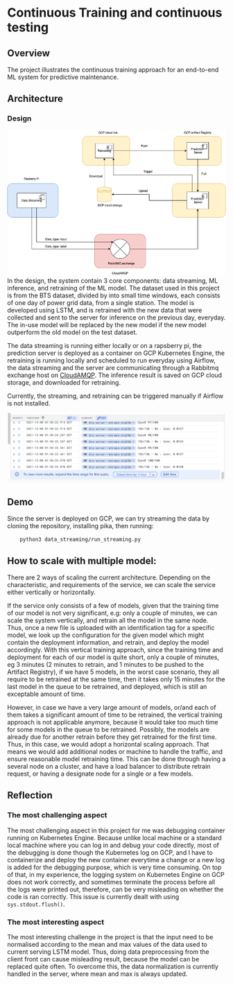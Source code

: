 # Continuous Training and continuous testing
## Overview
The project illustrates the continuous training approach for an end-to-end ML system for predictive maintenance. 



## Architecture
### Design

![The original design](./figures/Original_design.drawio.png)
In the design, the system contain 3 core components: data streaming, ML inference, and retraining of the ML model. The dataset used in this project is from the BTS dataset, divided by into small time windows, each consists of one day of power grid data, from a single station. The model is developed using LSTM, and is retrained with the new data that were collected and sent to the server for inference on the previous day, everyday. The in-use model will be replaced by the new model if the new model outperform the old model on the test dataset.

The data streaming is running either locally or on a rapsberry pi, the prediction server is deployed as a container on GCP Kubernetes Engine, the retraining is running locally and scheduled to run everyday using Airflow, the data streaming and the server are communicating through a Rabbitmq exchange host on [CloudAMQP](https://www.cloudamqp.com/). The inference result is saved on GCP cloud storage, and downloaded for retraining.

Currently, the streaming, and retraining can be triggered manually if Airflow is not installed.
<!-- ### Current version
[The current design](./figures/Current_version.drawio.png)

In the current version, the retrain is done within the kubernetes node.

The container works fine locally, however, the fit function crash on gcp KE, and it's not obvious to me how to debug this. -->
![Fit function crash](./figures/crash-fit-function.png)
## Demo
Since the server is deployed on GCP, we can try streaming the data by cloning the repository, installing pika, then running:
```
    python3 data_streaming/run_streaming.py
```
## How to scale with multiple model:
There are 2 ways of scaling the current architecture. Depending on the characteristic, and requirements of the service, we can scale the service either vertically or horizontally.

If the service only consists of a few of models, given that the training time of our model is not very significant, e.g: only a couple of minutes, we can scale the system vertically, and retrain all the model in the same node. Thus, once a new file is uploaded with an identification tag for a specific model, we look up the configuration for the given model which might contain the deployment information, and retrain, and deploy the model accordingly. With this vertical training approach, since the training time and deployment for each of our model is quite short, only a couple of minutes, eg 3 minutes (2 minutes to retrain, and 1 minutes to be pushed to the Artifact Registry), if we have 5 models, in the worst case scenario, they all require to be retrained at the same time, then it takes only 15 minutes for the last model in the queue to be retrained, and deployed, which is still an exceptable amount of time.

However, in case we have a very large amount of models, or/and each of them takes a significant amount of time to be retrained, the vertical training approach is not applicable anymore, because it would take too much time for some models in the queue to be retrained. Possibly, the models are already due for another retrain before they get retrained for the first time. Thus, in this case, we would adopt a horizontal scaling approach. That means we would add additional nodes or machine to handle the traffic, and ensure reasonable model retraining time. This can be done through having a several node on a cluster, and have a load balancer to distribute retrain request, or having a designate node for a single or a few models.

## Reflection
### The most challenging aspect

The most challenging aspect in this project for me was debugging container running on Kubernetes Engine. Because unlike local machine or a standard local machine where you can log in and debug your code directly, most of the debugging is done though the Kubernetes log on GCP, and I have to containerize and deploy the new container everytime a change or a new log is added for the debugging purpose, which is very time consuming. On top of that, in my experience, the logging system on Kubernetes Engine on GCP does not work correctly, and sometimes terminate the process before all the logs were printed out, therefore, can be very misleading on whether the code is ran correctly. This issue is currently dealt with using `sys.stdout.flush()`.

### The most interesting aspect

The most interesting challenge in the project is that the input need to be normalised according to the mean and max values of the data used to current serving LSTM model. Thus, doing data preprocessing from the client front can cause misleading result, because the model can be replaced quite often. To overcome this, the data normalization is currently handled in the server, where mean and max is always updated.